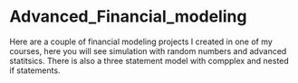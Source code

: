 # Advanced_Financial_modeling
Here are a couple of financial modeling projects I created in one of my courses, here you will see simulation with random numbers and advanced statitsics.
There is also a three statement model with compplex and nested if statements. 
